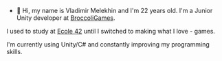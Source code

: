 - 👋 Hi, my name is Vladimir Melekhin and I'm 22 years old. I'm a Junior Unity developer at [BroccoliGames](https://www.broccoligames.ru/).

I used to study at [Ecole 42](https://www.42.fr/) until I switched to making what I love - games.

I'm currently using Unity/C# and constantly improving my programming skills.


<!---
KaitekinaFune/KaitekinaFune is a ✨ special ✨ repository because its `README.md` (this file) appears on your GitHub profile.
You can click the Preview link to take a look at your changes.
--->
